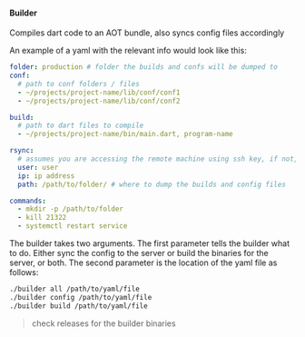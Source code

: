 #### Builder

Compiles dart code to an AOT bundle, also syncs config files accordingly

An example of a yaml with the relevant info would look like this:

```yaml
folder: production # folder the builds and confs will be dumped to
conf:
  # path to conf folders / files
  - ~/projects/project-name/lib/conf/conf1
  - ~/projects/project-name/lib/conf/conf2

build:
  # path to dart files to compile
  - ~/projects/project-name/bin/main.dart, program-name

rsync:
  # assumes you are accessing the remote machine using ssh key, if not, this will fail
  user: user
  ip: ip address
  path: /path/to/folder/ # where to dump the builds and config files

commands:
  - mkdir -p /path/to/folder
  - kill 21322
  - systemctl restart service
```

The builder takes two arguments. The first parameter tells the builder what to do. Either sync the config to the server or build the binaries for the server, or both. The second parameter is the location of the yaml file as follows:

```bash
./builder all /path/to/yaml/file
./builder config /path/to/yaml/file
./builder build /path/to/yaml/file
```

> check releases for the builder binaries
